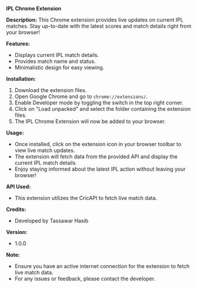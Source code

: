 **IPL Chrome Extension**

**Description:**
This Chrome extension provides live updates on current IPL matches. Stay up-to-date with the latest scores and match details right from your browser!

**Features:**
- Displays current IPL match details.
- Provides match name and status.
- Minimalistic design for easy viewing.

**Installation:**
1. Download the extension files.
2. Open Google Chrome and go to `chrome://extensions/`.
3. Enable Developer mode by toggling the switch in the top right corner.
4. Click on "Load unpacked" and select the folder containing the extension files.
5. The IPL Chrome Extension will now be added to your browser.

**Usage:**
- Once installed, click on the extension icon in your browser toolbar to view live match updates.
- The extension will fetch data from the provided API and display the current IPL match details.
- Enjoy staying informed about the latest IPL action without leaving your browser!

**API Used:**
- This extension utilizes the CricAPI to fetch live match data.

**Credits:**
- Developed by Tassawar Hasib

**Version:**
- 1.0.0

**Note:**
- Ensure you have an active internet connection for the extension to fetch live match data.
- For any issues or feedback, please contact the developer.
